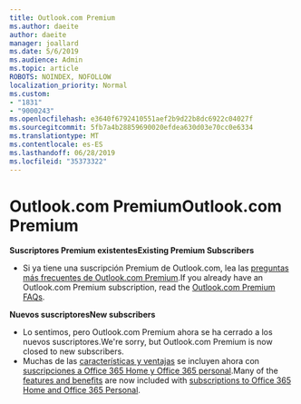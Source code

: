 ```yaml
---
title: Outlook.com Premium
ms.author: daeite
author: daeite
manager: joallard
ms.date: 5/6/2019
ms.audience: Admin
ms.topic: article
ROBOTS: NOINDEX, NOFOLLOW
localization_priority: Normal
ms.custom:
- "1831"
- "9000243"
ms.openlocfilehash: e3640f6792410551aef2b9d22b8dc6922c04027f
ms.sourcegitcommit: 5fb7a4b28859690020efdea630d03e70cc0e6334
ms.translationtype: MT
ms.contentlocale: es-ES
ms.lasthandoff: 06/28/2019
ms.locfileid: "35373322"
---
```

# <a name="outlookcom-premium"></a><span data-ttu-id="88ad5-102">Outlook.com Premium</span><span class="sxs-lookup"><span data-stu-id="88ad5-102">Outlook.com Premium</span></span>

<span data-ttu-id="88ad5-103">**Suscriptores Premium existentes**</span><span class="sxs-lookup"><span data-stu-id="88ad5-103">**Existing Premium Subscribers**</span></span>

- <span data-ttu-id="88ad5-104">Si ya tiene una suscripción Premium de Outlook.com, lea las [preguntas más frecuentes de Outlook.com Premium](https://support.office.com/article/cd5f03f6-1407-456a-9410-f8f24804746b).</span><span class="sxs-lookup"><span data-stu-id="88ad5-104">If you already have an Outlook.com Premium subscription, read the [Outlook.com Premium FAQs](https://support.office.com/article/cd5f03f6-1407-456a-9410-f8f24804746b).</span></span>

<span data-ttu-id="88ad5-105">**Nuevos suscriptores**</span><span class="sxs-lookup"><span data-stu-id="88ad5-105">**New subscribers**</span></span>

- <span data-ttu-id="88ad5-106">Lo sentimos, pero Outlook.com Premium ahora se ha cerrado a los nuevos suscriptores.</span><span class="sxs-lookup"><span data-stu-id="88ad5-106">We're sorry, but Outlook.com Premium is now closed to new subscribers.</span></span>
- <span data-ttu-id="88ad5-107">Muchas de las [características y ventajas](https://support.office.com/article/78c6089c-7faf-44f5-82e2-efa9ebb921d2) se incluyen ahora con [suscripciones a Office 365 Home y Office 365 personal](https://go.microsoft.com/fwlink/?linkid=2017122).</span><span class="sxs-lookup"><span data-stu-id="88ad5-107">Many of the [features and benefits](https://support.office.com/article/78c6089c-7faf-44f5-82e2-efa9ebb921d2) are now included with [subscriptions to Office 365 Home and Office 365 Personal](https://go.microsoft.com/fwlink/?linkid=2017122).</span></span>